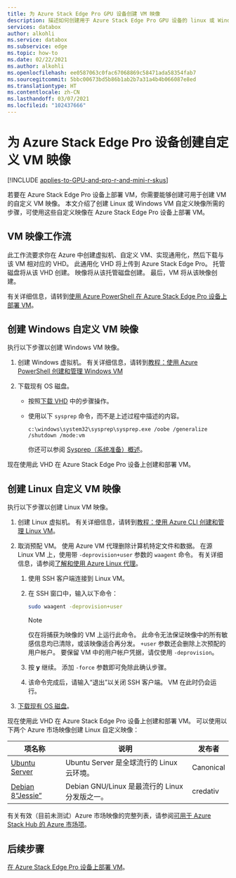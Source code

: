 ```yaml
---
title: 为 Azure Stack Edge Pro GPU 设备创建 VM 映像
description: 描述如何创建用于 Azure Stack Edge Pro GPU 设备的 linux 或 Windows VM 映像。
services: databox
author: alkohli
ms.service: databox
ms.subservice: edge
ms.topic: how-to
ms.date: 02/22/2021
ms.author: alkohli
ms.openlocfilehash: ee0587063c0fac67068869c58471ada58354fab7
ms.sourcegitcommit: 5bbc00673bd5b86b1ab2b7a31a4b4b066087e8ed
ms.translationtype: HT
ms.contentlocale: zh-CN
ms.lasthandoff: 03/07/2021
ms.locfileid: "102437666"
---
```

# <a name="create-custom-vm-images-for-your-azure-stack-edge-pro-device"></a>为 Azure Stack Edge Pro 设备创建自定义 VM 映像

[!INCLUDE [applies-to-GPU-and-pro-r-and-mini-r-skus](../../includes/azure-stack-edge-applies-to-gpu-pro-r-mini-r-sku.md)]

若要在 Azure Stack Edge Pro 设备上部署 VM，你需要能够创建可用于创建 VM 的自定义 VM 映像。 本文介绍了创建 Linux 或 Windows VM 自定义映像所需的步骤，可使用这些自定义映像在 Azure Stack Edge Pro 设备上部署 VM。

## <a name="vm-image-workflow"></a>VM 映像工作流

此工作流要求你在 Azure 中创建虚拟机、自定义 VM、实现通用化，然后下载与该 VM 相对应的 VHD。 此通用化 VHD 将上传到 Azure Stack Edge Pro。 托管磁盘将从该 VHD 创建。 映像将从该托管磁盘创建。 最后，VM 将从该映像创建。

有关详细信息，请转到[使用 Azure PowerShell 在 Azure Stack Edge Pro 设备上部署 VM](azure-stack-edge-gpu-deploy-virtual-machine-powershell.md)。


## <a name="create-a-windows-custom-vm-image"></a>创建 Windows 自定义 VM 映像

执行以下步骤以创建 Windows VM 映像。

1. 创建 Windows 虚拟机。 有关详细信息，请转到[教程：使用 Azure PowerShell 创建和管理 Windows VM](../virtual-machines/windows/tutorial-manage-vm.md)

2. 下载现有 OS 磁盘。

    - 按照[下载 VHD](../virtual-machines/windows/download-vhd.md) 中的步骤操作。

    - 使用以下 `sysprep` 命令，而不是上述过程中描述的内容。
    
        `c:\windows\system32\sysprep\sysprep.exe /oobe /generalize /shutdown /mode:vm`
   
       你还可以参阅 [Sysprep（系统准备）概述](/windows-hardware/manufacture/desktop/sysprep--system-preparation--overview)。

现在使用此 VHD 在 Azure Stack Edge Pro 设备上创建和部署 VM。

## <a name="create-a-linux-custom-vm-image"></a>创建 Linux 自定义 VM 映像

执行以下步骤以创建 Linux VM 映像。

1. 创建 Linux 虚拟机。 有关详细信息，请转到[教程：使用 Azure CLI 创建和管理 Linux VM](../virtual-machines/linux/tutorial-manage-vm.md)。

1. 取消预配 VM。 使用 Azure VM 代理删除计算机特定文件和数据。 在源 Linux VM 上，使用带 `-deprovision+user` 参数的 `waagent` 命令。 有关详细信息，请参阅[了解和使用 Azure Linux 代理](../virtual-machines/extensions/agent-linux.md)。

    1. 使用 SSH 客户端连接到 Linux VM。
    2. 在 SSH 窗口中，输入以下命令：
       
        ```bash
        sudo waagent -deprovision+user
        ```
       > [!NOTE]
       > 仅在将捕获为映像的 VM 上运行此命令。 此命令无法保证映像中的所有敏感信息均已清除，或该映像适合再分发。 `+user` 参数还会删除上次预配的用户帐户。 要保留 VM 中的用户帐户凭据，请仅使用 `-deprovision`。
     
    3. 按 **y** 继续。 添加 `-force` 参数即可免除此确认步骤。
    4. 该命令完成后，请输入“退出”以关闭 SSH 客户端。  VM 在此时仍会运行。


1. [下载现有 OS 磁盘](../virtual-machines/linux/download-vhd.md)。

现在使用此 VHD 在 Azure Stack Edge Pro 设备上创建和部署 VM。 可以使用以下两个 Azure 市场映像创建 Linux 自定义映像：

|项名称  |说明  |发布者  |
|---------|---------|---------|
|[Ubuntu Server](https://azuremarketplace.microsoft.com/marketplace/apps/canonical.ubuntuserver) |Ubuntu Server 是全球流行的 Linux 云环境。|Canonical|
|[Debian 8“Jessie”](https://azuremarketplace.microsoft.com/marketplace/apps/credativ.debian) |Debian GNU/Linux 是最流行的 Linux 分发版之一。     |credativ|

有关有效（目前未测试）Azure 市场映像的完整列表，请参阅[可用于 Azure Stack Hub 的 Azure 市场项](/azure-stack/operator/azure-stack-marketplace-azure-items?view=azs-1910&preserve-view=true)。


## <a name="next-steps"></a>后续步骤

[在 Azure Stack Edge Pro 设备上部署 VM](azure-stack-edge-gpu-deploy-virtual-machine-powershell.md)。